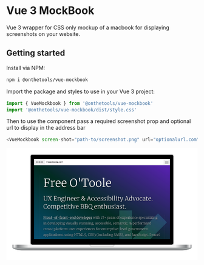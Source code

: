# Vue 3 MockBook

Vue 3 wrapper for CSS only mockup of a macbook for displaying screenshots on your website.

## Getting started

Install via NPM:

```sh
npm i @onthetools/vue-mockbook
```

Import the package and styles to use in your Vue 3 project:

```js
import { VueMockbook } from '@onthetools/vue-mockbook'
import '@onthetools/vue-mockbook/dist/style.css'
```

Then to use the component pass a required screenshot prop and optional url to display in the address bar

```js
<VueMockbook screen-shot="path-to/screenshot.png" url="optionalurl.com" />
```

![scrrenshot of the mockup in action](https://raw.githubusercontent.com/freeotoole/vue-mockbook/main/public/mockbook.png)
